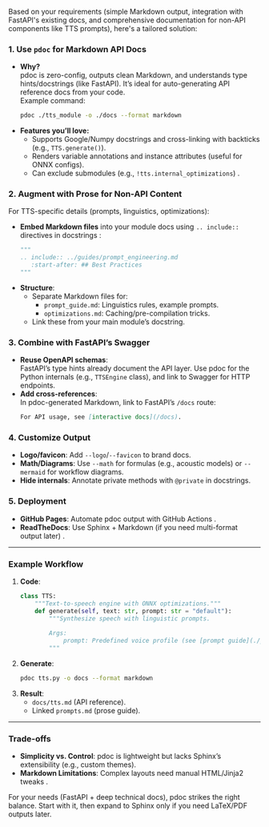 
Based on your requirements (simple Markdown output, integration with FastAPI's existing docs, and comprehensive documentation for non-API components like TTS prompts), here's a tailored solution:

### **1. Use `pdoc` for Markdown API Docs** 
- **Why?**  
  pdoc is zero-config, outputs clean Markdown, and understands type hints/docstrings (like FastAPI). It’s ideal for auto-generating API reference docs from your code.  
  Example command:  
  ```bash
  pdoc ./tts_module -o ./docs --format markdown
  ```
- **Features you’ll love:**  
  - Supports Google/Numpy docstrings and cross-linking with backticks (e.g., `TTS.generate()`).  
  - Renders variable annotations and instance attributes (useful for ONNX configs).  
  - Can exclude submodules (e.g., `!tts.internal_optimizations`) .

### **2. Augment with Prose for Non-API Content**  
For TTS-specific details (prompts, linguistics, optimizations):
- **Embed Markdown files** into your module docs using `.. include::` directives in docstrings :  
  ```python
  """
  .. include:: ../guides/prompt_engineering.md
     :start-after: ## Best Practices
  """
  ```
- **Structure**:  
  - Separate Markdown files for:  
    - `prompt_guide.md`: Linguistics rules, example prompts.  
    - `optimizations.md`: Caching/pre-compilation tricks.  
  - Link these from your main module’s docstring.

### **3. Combine with FastAPI’s Swagger**  
- **Reuse OpenAPI schemas**:  
  FastAPI’s type hints already document the API layer. Use pdoc for the Python internals (e.g., `TTSEngine` class), and link to Swagger for HTTP endpoints.  
- **Add cross-references**:  
  In pdoc-generated Markdown, link to FastAPI’s `/docs` route:  
  ```markdown
  For API usage, see [interactive docs](/docs).
  ```

### **4. Customize Output**   
- **Logo/favicon**: Add `--logo`/`--favicon` to brand docs.  
- **Math/Diagrams**: Use `--math` for formulas (e.g., acoustic models) or `--mermaid` for workflow diagrams.  
- **Hide internals**: Annotate private methods with `@private` in docstrings.

### **5. Deployment**  
- **GitHub Pages**: Automate pdoc output with GitHub Actions .  
- **ReadTheDocs**: Use Sphinx + Markdown (if you need multi-format output later) .

---

### **Example Workflow**  
1. **Code**:  
   ```python
   class TTS:
       """Text-to-speech engine with ONNX optimizations."""
       def generate(self, text: str, prompt: str = "default"):
           """Synthesize speech with linguistic prompts.
           
           Args:
               prompt: Predefined voice profile (see [prompt guide](./prompts.md)).
           """
   ```
2. **Generate**:  
   ```bash
   pdoc tts.py -o docs --format markdown
   ```
3. **Result**:  
   - `docs/tts.md` (API reference).  
   - Linked `prompts.md` (prose guide).

---

### **Trade-offs**  
- **Simplicity vs. Control**: pdoc is lightweight but lacks Sphinx’s extensibility (e.g., custom themes).  
- **Markdown Limitations**: Complex layouts need manual HTML/Jinja2 tweaks .  

For your needs (FastAPI + deep technical docs), pdoc strikes the right balance. Start with it, then expand to Sphinx only if you need LaTeX/PDF outputs later.